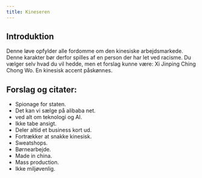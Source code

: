 ```yaml
---
title: Kineseren
---
```


## Introduktion
Denne løve opfylder alle fordomme om den kinesiske arbejdsmarkede. Denne karakter bør derfor spilles af en person der har let ved racisme.
Du vælger selv hvad du vil hedde, men et forslag kunne være: Xi Jinping Ching Chong Wo. En kinesisk accent påskønnes.

## Forslag og citater:
* Spionage for staten.
* Det kan vi sælge på alibaba net.
* ved alt om teknologi og AI.
* Ikke tabe ansigt.
* Deler altid et business kort ud.
* Fortrækker at snakke kinesisk.
* Sweatshops.
* Børnearbejde.
* Made in china.
* Mass production.
* Ikke miljøvenlig.
